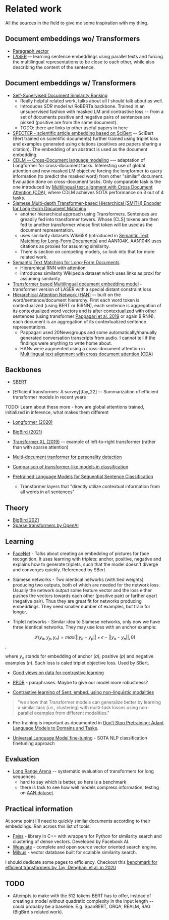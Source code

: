 [bigbird]: bigbird.md
[paragraph_vector]: paragraph_vector.md
[jian_22]: https://arxiv.org/pdf/2209.09433.pdf
[longformer]: longformer.md
[d/sbert]: doc/sbert.md
[dai_22]: https://arxiv.org/abs/2204.06683
[tian_20]: https://proceedings.neurips.cc/paper/2020/hash/4c2e5eaae9152079b9e95845750bb9ab-Abstract.html
[yang_21]: https://ojs.aaai.org/index.php/AAAI/article/view/17673
[cohan_20]: https://arxiv.org/abs/2004.07180
[cohan_19]: https://aclanthology.org/D19-1383/
[faiss]: https://faiss.ai
[weaviate]: https://weaviate.io
[milvus]: https://milvus.io
[tay_20]: https://arxiv.org/abs/2011.04006
[ppdb]: http://paraphrase.org/#/download
[cdlm]: https://aclanthology.org/2021.findings-emnlp.225
[ginzburg_21]: https://arxiv.org/pdf/2106.01186.pdf
[shroff_15]: https://arxiv.org/abs/1503.03832
[child_19]: https://arxiv.org/abs/1904.10509
[li_20]: https://arxiv.org/pdf/2008.08567.pdf
[laser]: https://arxiv.org/abs/1704.04154
[yang_16]: https://aclanthology.org/N16-1174.pdf
[pappagari_19]: https://ieeexplore.ieee.org/abstract/document/9003958
[zhou_20]: https://aclanthology.org/2020.emnlp-main.407.pdf
[gururangan_20]: https://aclanthology.org/2020.acl-main.740.pdf
[transformer_xl]: https://arxiv.org/abs/1901.02860
[yang_20]: https://dl.acm.org/doi/pdf/10.1145/3340531.3411908
[jiang_19]: https://dl.acm.org/doi/pdf/10.1145/3308558.3313707
[radev_13]: https://link.springer.com/article/10.1007/s10579-012-9211-2
[howard_18]: https://arxiv.org/pdf/1801.06146.pdf

# Related work

All the sources in the field to give me some inspiration with my thing.

## Document embeddings wo/ Transformers

- [Paragraph vector][paragraph_vector]
- [LASER][laser] -- learning sentence embeddings using parallel texts and
  forcing the multilingual representations to be close to each other, while also
  describing the content of the sentence.

## Document embeddings w/ Transformers

- [Self-Supervised Document Similarity Ranking][ginzburg_21]
    - Really helpful related work, talks about all I should talk about as well.
    - Introduces *SDR* model w/ RoBERTa backbone. Trained in an unsupervised
      fashion with masked LM and contrastive loss -- from a set of documents
      positive and negative pairs of sentences are picked (positive are from the
      same document).
    - TODO: there are links to other useful papers in here
- [SPECTER - scientific article embedding based on SciBert][cohan_20] -- SciBert
  (Bert trained on scientific documents) further trained using triplet loss and
  examples generated using citations (positives are papers sharing a citation).
  The embedding of an abstract is used as the document embedding.
- [CDLM -- Cross-Document language modeling][cdlm] --- adaptation of Longformer
  for cross-document tasks. Interesting use of global attention and new masked
  LM objective forcing the longformer to query information (to predict the
  masked word) from other "similar" document. Evaluation done on cross-document
  tasks. Only comparable task is the one introduced by [Multilingual text
  alignment with Cross Document Attention (CDA)][zhou_20], where CDLM achieves
  SOTA performance on 3 out of 4 tasks.
- [Siamese Multi-depth Transformer-based Hierarchical (SMITH) Encoder for
  Long-Form Document Matching][yang_20]
    - another hierarchical approach using Transformers. Sentences are greadily
      fed into transformer towers. Whose [CLS] tokens are then fed to another
      transformer whose first token will be used as the document representation.
    - uses similarity datasets Wiki65K (introduced in [Semantic Text Matching
      for Long-Form Documents][jiang_19]) and AAN104K. AAN104K uses citations as
      proxies for assuming similarity.
    - There is section on competing models, so look into that for more related
      work.
- [Semantic Text Matching for Long-Form Documents][jiang_19]
    - Hierarchical RNN with attention
    - introduces similarity Wikipedia dataset which uses links as proxi for
      assuming similarity
- [Transformer based Multilingual document embedding model][li_20] - transformer
  version of LASER with a special distant constraint loss
- [Hierarchical Attention Network (HAN)][yang_16] -- built on the
  word/sentence/document hierarchy. First each word token is contextualized
  (using BERT or BiRNN), each sentence is aggregation of its contextualized word
  vectors and is after contextualized with other sentences (using transformer
  [Pappagari et al. 2019][pappagari_19] or again BiRNN), each document is an
  aggregation of its contextualized sentence representations.
    - Pappagari used 20Newsgroups and some automatically/manually generated
      conversation transcripts from audio. I cannot tell if the findings were
      anything to write home about.
    - HANs were augmented using a cross-document attention in [Multilingual text
      alignment with cross document attention (CDA)][zhou_20]


## Backbones

- [SBERT][d/sbert]

- [Efficient transformes: A survey][tay_22] -- Summarization of efficient
  transformer models in recent years

TODO: Learn about these more - how are global attentions trained, initialized in
inference, what makes them different
- [Longformer (2020)][longformer]
- [BigBird (2021)][bigbird]
- [Transformer XL (2019)][transformer_xl] -- example of left-to-right transformer
  (rather than with sparse attention)

- [Multi-document tranformer for personality detection][yang_21]

- [Comparison of transformer-like models in classification][dai_22]
- [Pretrained Language Models for Sequential Sentence Classification][cohan_19]
  - Transformer layers that "directly utilize contextual information from all
    words in all sentences"

## Theory

- [BigBird 2021][bigbird]
- [Sparse transformers by OpenAI][child_19]

## Learning

- [FaceNet][shroff_15] - Talks about creating an embedding of pictures for face
  recognition. It uses learning with triplets: anchor, positive, negative and
  explains how to generate triplets, such that the model doesn't diverge and
  converges quickly. Referenced by SBert.

- Siamese networks - Two identical networks (with tied weights) producing two
  outputs, both of which are needed for the network loss. Usually the network
  output some feature vector and the loss either pushes the vectors towards each
  other (positive pair) or farther apart (negative pair). Thus they are great
  fit for networks producing embeddings. They need smaller number of examples,
  but train for longer.


- Triplet networks - Similar idea to Siamese networks, only now we have three
  identical networks. They may use loss with an anchor example:

$$
    \mathcal{L}(y_a, y_p, y_n) =
    max(||y_a - y_p|| + \epsilon - ||y_a - y_n||, 0)
$$,

  where $y_x$ stands for embedding of anchor ($a$), positive ($p$) and negative
  examples ($n$). Such loss is caled triplet objective loss. Used by SBert.


- [Good views on data for contrastive learning][tian_20]
- [PPDB][ppdb] - paraphrases. Maybe to give our model more robustness?

- [Contrastive learning of Sent. embed. using non-linguistic
  modalities][jian_22]

> "we show that Transformer models can generalize better by learning a similar
> task (i.e., clustering) with multi-task losses using non-parallel examples
> from different modalities."

- Pre-training is important as documented in [Don’t Stop Pretraining: Adapt
  Language Models to Domains and Tasks][gururangan_20].

- [Universal Language Model fine-tuning][howard_18] - SOTA NLP classification
  finetuning approach

## Evaluation

- [Long Range Arena][tay_20] -- systematic evaluation of transformers for long
  sequences
  - hard to say which is better, so here is a benchmark
  - there is task to see how well models compress information, testing on [AAN
    dataset][radev_13].

## Practical information

At some point I'll need to quickly similar documents according to their
embeddings..Ran across this list of tools:

- [Faiss][faiss] - library in C++ with wrappers for Python for similarity search
  and clustering of dense vectors. Developed by Facebook AI.
- [Weaviate][weaviate] - complete and open source vector oriented search engine.
- [Milvus][milvus] - vector database built for scalable similarity search.


I should dedicate some pages to efficiency. Checkout this [benchmark for efficient
transformers by Tay, Dehghani et al. in 2020][tay_20]

## TODO

- Attempts to make with the 512 tokens BERT has to offer, instead of creating a
  model without quadratic complexity in the input length -- could probably be a
  baseline. E.g. SpanBERT, ORQA, REALM, RAG (BigBird's related work).
